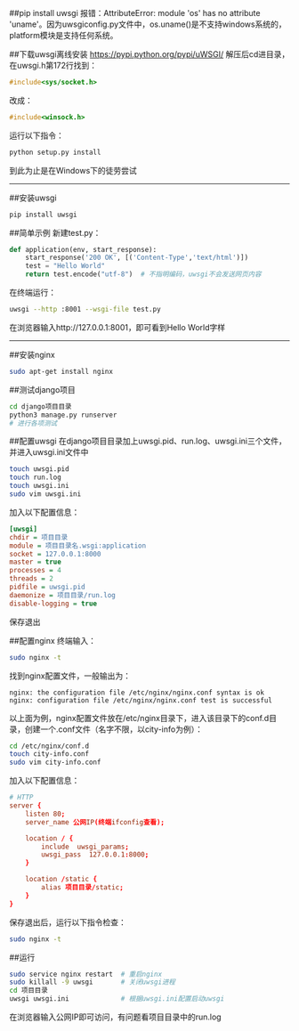##pip install uwsgi
报错：AttributeError: module 'os' has no attribute 'uname'。因为uwsgiconfig.py文件中，os.uname()是不支持windows系统的，platform模块是支持任何系统。

##下载uwsgi离线安装
https://pypi.python.org/pypi/uWSGI/
解压后cd进目录，在uwsgi.h第172行找到：
```c
#include<sys/socket.h>
```
改成：
```c
#include<winsock.h>
```

运行以下指令：
```sh
python setup.py install
```

到此为止是在Windows下的徒劳尝试

---

##安装uwsgi
```sh
pip install uwsgi
```

##简单示例
新建test.py：
```py
def application(env, start_response):
    start_response('200 OK', [('Content-Type','text/html')])
    test = "Hello World"
    return test.encode("utf-8")  # 不指明编码，uwsgi不会发送网页内容
```
在终端运行：
```sh
uwsgi --http :8001 --wsgi-file test.py
```
在浏览器输入http://127.0.0.1:8001，即可看到Hello World字样

---

##安装nginx
```sh
sudo apt-get install nginx
```

##测试django项目
```sh
cd django项目目录
python3 manage.py runserver
# 进行各项测试
```

##配置uwsgi
在django项目目录加上uwsgi.pid、run.log、uwsgi.ini三个文件，并进入uwsgi.ini文件中
```sh
touch uwsgi.pid
touch run.log
touch uwsgi.ini
sudo vim uwsgi.ini
```
加入以下配置信息：
```ini
[uwsgi]
chdir = 项目目录
module = 项目目录名.wsgi:application
socket = 127.0.0.1:8000
master = true
processes = 4
threads = 2
pidfile = uwsgi.pid
daemonize = 项目目录/run.log
disable-logging = true
```
保存退出

##配置nginx
终端输入：
```sh
sudo nginx -t
```
找到nginx配置文件，一般输出为：
```
nginx: the configuration file /etc/nginx/nginx.conf syntax is ok
nginx: configuration file /etc/nginx/nginx.conf test is successful
```
以上面为例，nginx配置文件放在/etc/nginx目录下，进入该目录下的conf.d目录，创建一个.conf文件（名字不限，以city-info为例）：
```sh
cd /etc/nginx/conf.d
touch city-info.conf
sudo vim city-info.conf
```
加入以下配置信息：
```conf
# HTTP
server {
    listen 80;
    server_name 公网IP(终端ifconfig查看);

    location / {
        include  uwsgi_params;
        uwsgi_pass  127.0.0.1:8000;
    }

    location /static {
        alias 项目目录/static;
    }
}
```
保存退出后，运行以下指令检查：
```sh
sudo nginx -t
```

##运行
```sh
sudo service nginx restart  # 重启nginx
sudo killall -9 uwsgi       # 关闭uwsgi进程
cd 项目目录
uwsgi uwsgi.ini             # 根据uwsgi.ini配置启动uwsgi
```
在浏览器输入公网IP即可访问，有问题看项目目录中的run.log